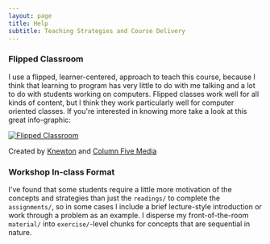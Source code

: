 ```yaml
---
layout: page
title: Help
subtitle: Teaching Strategies and Course Delivery
---
```


### Flipped Classroom

I use a flipped, learner-centered, approach to teach this course, because I 
think that learning to program has very little to do with me talking and a lot 
to do with students working on computers. Flipped classes work well for all 
kinds of content, but I think they work particularly well for computer oriented 
classes. If you're interested in knowing more take a look at this great
info-graphic:

[![Flipped
Classroom](http://knewton.marketing.s3.amazonaws.com/images/infographics/flipped-classroom.jpg "Flipped Classroom")](http://www.knewton.com/flipped-classroom/)

Created by [Knewton](http://www.knewton.com/) and [Column Five
Media](http://columnfivemedia.com/)


### Workshop In-class Format

I've found that some students require a little more motivation of the concepts and strategies than just the `readings/` to complete the `assignments/`, so in some cases I include a brief lecture-style introduction or work through a problem as an example. I disperse my front-of-the-room `material/` into `exercise/`-level chunks for concepts that are sequential in nature.